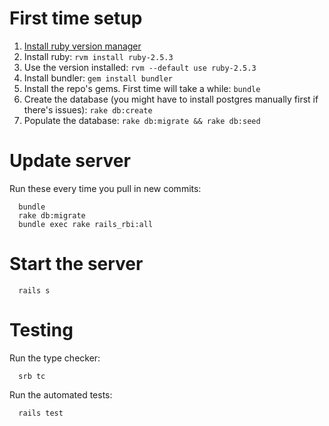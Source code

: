 # First time setup

1. [Install ruby version manager](https://rvm.io/rvm/install)
2. Install ruby: `rvm install ruby-2.5.3`
3. Use the version installed: `rvm --default use ruby-2.5.3`
4. Install bundler: `gem install bundler`
5. Install the repo's gems. First time will take a while: `bundle`
6. Create the database (you might have to install postgres manually first if there's issues): `rake db:create`
7. Populate the database: `rake db:migrate && rake db:seed`

# Update server

Run these every time you pull in new commits:

```
  bundle
  rake db:migrate
  bundle exec rake rails_rbi:all
```

# Start the server

```
  rails s
```

# Testing

Run the type checker:
```
  srb tc
```

Run the automated tests:
```
  rails test
```